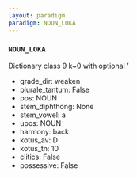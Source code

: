 ```yaml
---
layout: paradigm
paradigm: NOUN_LOKA
---
```

### ` NOUN_LOKA `

Dictionary class 9 k~0 with optional ’
* grade_dir: weaken
* plurale_tantum: False
* pos: NOUN
* stem_diphthong: None
* stem_vowel: a
* upos: NOUN
* harmony: back
* kotus_av: D
* kotus_tn: 10
* clitics: False
* possessive: False
